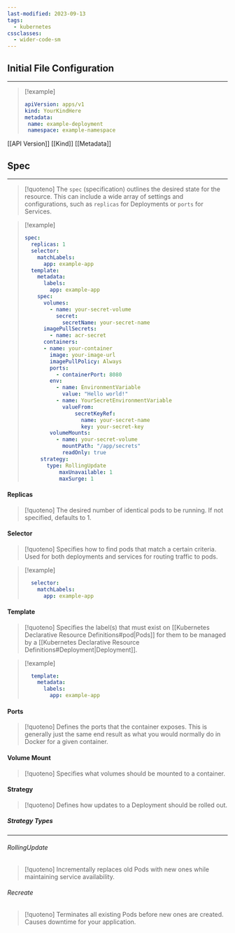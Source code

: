 ```yaml
---
last-modified: 2023-09-13
tags:
  - kubernetes
cssclasses:
  - wider-code-sm
---
```

## Initial File Configuration
---
> [!example]
> 
>```yaml
>apiVersion: apps/v1
>kind: YourKindHere
>metadata:
 > 	name: example-deployment
 > 	namespace: example-namespace
 > ```

[[API Version]]
[[Kind]]
[[Metadata]]
## Spec
---
> [!quoteno]
> The `spec` (specification) outlines the desired state for the resource. This can include a wide array of settings and configurations, such as `replicas` for Deployments or `ports` for Services.

> [!example]
> ```yaml
> spec:
>   replicas: 1
>   selector:
>     matchLabels:
>       app: example-app
>   template:
>     metadata:
>       labels:
>         app: example-app
>     spec:
>       volumes:
>         - name: your-secret-volume
>           secret:
>             secretName: your-secret-name
>       imagePullSecrets:
>         - name: acr-secret
>       containers:
>       - name: your-container
>         image: your-image-url
>         imagePullPolicy: Always
>         ports:
>           - containerPort: 8080
>         env:
>           - name: EnvironmentVariable
>             value: "Hello world!"
>           - name: YourSecretEnvironmentVariable
>             valueFrom:
>                 secretKeyRef:
>                   name: your-secret-name 
>                   key: your-secret-key
>         volumeMounts:
>           - name: your-secret-volume
>             mountPath: "/app/secrets"
>             readOnly: true
>      strategy:
> 	     type: RollingUpdate
> 		     maxUnavailable: 1
> 		     maxSurge: 1
> ```

#### Replicas

> [!quoteno]
> The desired number of identical pods to be running. If not specified, defaults to 1.

#### Selector

> [!quoteno]
> Specifies how to find pods that match a certain criteria. Used for both deployments and services for routing traffic to pods.

> [!example]
> ``` yaml
>   selector:
>     matchLabels:
>       app: example-app
> ```

#### Template

> [!quoteno]
> Specifies the label(s) that must exist on [[Kubernetes Declarative Resource Definitions#pod|Pods]] for them to be managed by a [[Kubernetes Declarative Resource Definitions#Deployment|Deployment]].

> [!example]
> ```yaml
>   template:
>     metadata:
>       labels:
>         app: example-app
>  ```
#### Ports

> [!quoteno]
> Defines the ports that the container exposes. This is generally just the same end result as what you would normally do in Docker for a given container.

#### Volume Mount

> [!quoteno]
> Specifies what volumes should be mounted to a container.

#### Strategy

> [!quoteno]
> Defines how updates to a Deployment should be rolled out.

##### Strategy Types
---
###### RollingUpdate

> [!quoteno]
> Incrementally replaces old Pods with new ones while maintaining service availability. 
###### Recreate

> [!quoteno]
> Terminates all existing Pods before new ones are created. Causes downtime for your application.

